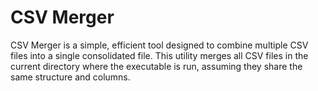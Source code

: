 # CSV Merger

CSV Merger is a simple, efficient tool designed to combine multiple CSV files into a single consolidated file. This utility merges all CSV files in the current directory where the executable is run, assuming they share the same structure and columns. 
